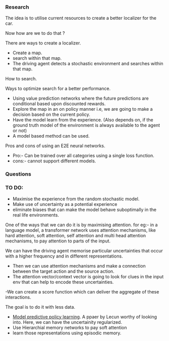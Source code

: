### Research

The idea is to utilise current resources to create a better localizer for the car.

Now how are we to do that ?

There are ways to create a localizer.
- Create a map. 
- search within that map.
- The driving agent detects a stochastic environment and searches within that map.

How to search.

Ways to optimize search for a better performance.

- Using value prediction networks where the future predictions are conditional based upon discounted rewards.
- Explore the map in an on policy manner i.e, we are going to make a decision based on the current policy. 
- Have the model learn from the experience. (Also depends on, if the ground truth model of the environment is always available to the agent or not)
- A model based method can be used.

Pros and cons of using an E2E neural networks.
- Pro:- Can be trained over all categories using a single loss function.
- cons:- cannot support different models.

### Questions

### TO DO: 

- Maximise the experience from the random stochastic model.
- Make use of uncertainty as a potential experience
- eliminate biases that can make the model behave suboptimally in the real life environments.


One of the ways that we can do it is by maximising attention. for eg:- in a language model, a transformer network uses attention mechanisms, like hard attention, soft attention, self attention and multi head attention  mechanisms, to pay attention to parts of the input. 

We can have the driving agent memorise particular uncertainties that occur with a higher frequency and in different representations. 

- Then we can use attention mechanisms and make a connection between the target action and the source action. 
- The attention vector/context vector is going to look for clues in the input env that can help to encode these uncertainties.

-We can create a score function which can deliver the aggregate of these interactions. 
 
The goal is to do it with less data.

- [Model predictive policy learning](https://arxiv.org/pdf/1901.02705.pdf). A ppaer by Lecun worthy of looking into. Here, we can have the uncertainity regularized.
- Use Hierarchial memory networks to pay soft attention
- learn those representations using episodic memory. 


